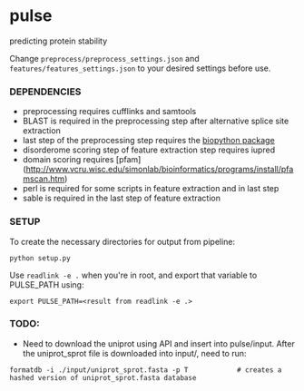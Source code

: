 # pulse
predicting protein stability

Change `preprocess/preprocess_settings.json` and `features/features_settings.json` to your desired settings before use.

### DEPENDENCIES
* preprocessing requires cufflinks and samtools
* BLAST is required in the preprocessing step after alternative splice site extraction
* last step of the preprocessing step requires the [biopython package](https://github.com/biopython/biopython)
* disorderome scoring step of feature extraction step requires iupred
* domain scoring requires [pfam] (http://www.vcru.wisc.edu/simonlab/bioinformatics/programs/install/pfamscan.htm) 
* perl is required for some scripts in feature extraction and in last step
* sable is required in the last step of feature extraction

### SETUP

To create the necessary directories for output from pipeline:

```
python setup.py
```

Use `readlink -e .` when you're in root, and export that variable to PULSE_PATH using:
```
export PULSE_PATH=<result from readlink -e .>
```

### TODO:
* Need to download the uniprot using API and insert into pulse/input. After the uniprot_sprot file is downloaded into input/, need to run:
```
formatdb -i ./input/uniprot_sprot.fasta -p T            # creates a hashed version of uniprot_sprot.fasta database
```

